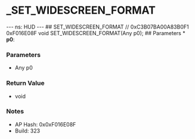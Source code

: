 # _SET_WIDESCREEN_FORMAT

--- ns: HUD --- ## SET_WIDESCREEN_FORMAT  // 0xC3B07BA00A83B0F1 0xF016E08F void SET_WIDESCREEN_FORMAT(Any p0);   ## Parameters * **p0**:

### Parameters
* Any p0

### Return Value
* void

### Notes
* AP Hash: 0x0xF016E08F
* Build: 323

